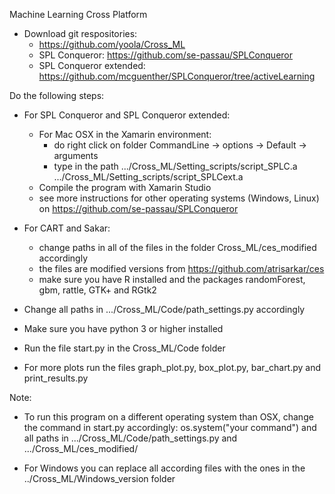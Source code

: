 Machine Learning Cross Platform

- Download git respositories: 
	- https://github.com/yoola/Cross_ML
	- SPL Conqueror: https://github.com/se-passau/SPLConqueror
	- SPL Conqueror extended: https://github.com/mcguenther/SPLConqueror/tree/activeLearning


Do the following steps:

* For SPL Conqueror and SPL Conqueror extended:  
	
	- For Mac OSX in the Xamarin environment:  
		- do right click on folder CommandLine -> options -> Default -> arguments  
		- type in the path .../Cross_ML/Setting_scripts/script_SPLC.a  .../Cross_ML/Setting_scripts/script_SPLCext.a  
	- Compile the program with Xamarin Studio  
	- see more instructions for other operating systems (Windows, Linux) on https://github.com/se-passau/SPLConqueror  


* For CART and Sakar:  

	- change paths in all of the files in the folder Cross_ML/ces_modified accordingly
	- the files are modified versions from https://github.com/atrisarkar/ces
	- make sure you have R installed and the packages randomForest, gbm, rattle, GTK+ and RGtk2
	

* Change all paths in .../Cross_ML/Code/path_settings.py accordingly

* Make sure you have python 3 or higher installed

* Run the file start.py in the Cross_ML/Code folder

* For more plots run the files graph_plot.py, box_plot.py, bar_chart.py and print_results.py

Note: 

* To run this program on a different operating system than OSX, change the command in start.py accordingly: os.system("your command") and all paths in .../Cross_ML/Code/path_settings.py and .../Cross_ML/ces_modified/

* For Windows you can replace all according files with the ones in the ../Cross_ML/Windows_version folder


